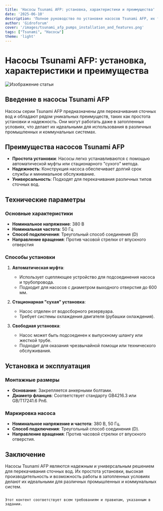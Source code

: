 ```yaml
---
title: 'Насосы Tsunami AFP: установка, характеристики и преимущества'
date: '2025-06-10'
description: 'Полное руководство по установке насосов Tsunami AFP, их техническим параметрам и преимуществам для перекачивания сточных вод.'
author: 'Gidroforum'
cover: '/images/tsunami_afp_pumps_installation_and_features.png'
tags: ["Tsunami", "Насосы"]
theme: 'light'
---
```


# Насосы Tsunami AFP: установка, характеристики и преимущества

![Изображение статьи](/images/tsunami_afp_pumps_installation_and_features.jpg)

## Введение в насосы Tsunami AFP

Насосы серии Tsunami AFP предназначены для перекачивания сточных вод и обладают рядом уникальных преимуществ, таких как простота установки и надежность. Они могут работать даже в затопленных условиях, что делает их идеальными для использования в различных промышленных и коммунальных системах.

## Преимущества насосов Tsunami AFP

- **Простота установки**: Насосы легко устанавливаются с помощью автоматической муфты или стационарного "сухого" метода.
- **Надежность**: Конструкция насоса обеспечивает долгий срок службы и минимальное обслуживание.
- **Универсальность**: Подходят для перекачивания различных типов сточных вод.

## Технические параметры

### Основные характеристики

- **Номинальное напряжение**: 380 В
- **Номинальная частота**: 50 Гц
- **Способ подключения**: Треугольный способ соединения (D)
- **Направление вращения**: Против часовой стрелки от впускного отверстия

### Способы установки

1. **Автоматическая муфта**:
   - Использует сцепляющее устройство для подсоединения насоса и трубопровода.
   - Подходит для насосов с диаметром выходного отверстия до 600 мм.

2. **Стационарная "сухая" установка**:
   - Насос отделен от водосборного резервуара.
   - Требует системы охлаждения двигателя (рубашки охлаждения).

3. **Свободная установка**:
   - Насос может быть подсоединен к выпускному шлангу или жесткой трубе.
   - Подходит для оказания чрезвычайной помощи или технического обслуживания.

## Установка и эксплуатация

### Монтажные размеры

- **Основание**: Закрепляется анкерными болтами.
- **Диаметр фланцев**: Соответствует стандарту GB4216.3 или GB/T17241.6 Pn6.

### Маркировка насоса

- **Номинальное напряжение и частота**: 380 В, 50 Гц.
- **Способ подключения**: Треугольный способ соединения (D).
- **Направление вращения**: Против часовой стрелки от впускного отверстия.

## Заключение

Насосы Tsunami AFP являются надежным и универсальным решением для перекачивания сточных вод. Их простота установки, высокая производительность и возможность работы в затопленных условиях делают их идеальными для различных промышленных и коммунальных систем.
```

Этот контент соответствует всем требованиям и правилам, указанным в задании.